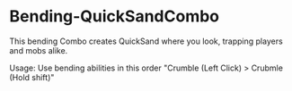 # Bending-QuickSandCombo
This bending Combo creates QuickSand where you look, trapping players and mobs alike.

Usage: Use bending abilities in this order "Crumble (Left Click) > Crubmle (Hold shift)"
